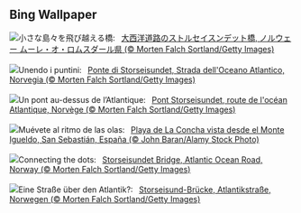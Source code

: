 ## Bing Wallpaper
![](https://www.bing.com/th?id=OHR.BridgeNorway_JA-JP8975329344_UHD.jpg&w=1000)小さな島々を飛び越える橋:&nbsp;&ensp;[大西洋道路のストルセイスンデット橋, ノルウェー ムーレ・オ・ロムスダール県 (© Morten Falch Sortland/Getty Images)](https://www.bing.com/th?id=OHR.BridgeNorway_JA-JP8975329344_UHD.jpg)
<br><br/>
![](https://www.bing.com/th?id=OHR.BridgeNorway_IT-IT5538215979_UHD.jpg&w=1000)Unendo i puntini:&nbsp;&ensp;[Ponte di Storseisundet, Strada dell'Oceano Atlantico, Norvegia (© Morten Falch Sortland/Getty Images)](https://www.bing.com/th?id=OHR.BridgeNorway_IT-IT5538215979_UHD.jpg)
<br><br/>
![](https://www.bing.com/th?id=OHR.BridgeNorway_FR-FR0244724672_UHD.jpg&w=1000)Un pont au-dessus de l’Atlantique:&nbsp;&ensp;[Pont Storseisundet, route de l'océan Atlantique, Norvège (© Morten Falch Sortland/Getty Images)](https://www.bing.com/th?id=OHR.BridgeNorway_FR-FR0244724672_UHD.jpg)
<br><br/>
![](https://www.bing.com/th?id=OHR.PlayaDeLaConcha_ES-ES4240005438_UHD.jpg&w=1000)Muévete al ritmo de las olas:&nbsp;&ensp;[Playa de La Concha vista desde el Monte Igueldo, San Sebastián, España (© John Baran/Alamy Stock Photo)](https://www.bing.com/th?id=OHR.PlayaDeLaConcha_ES-ES4240005438_UHD.jpg)
<br><br/>
![](https://www.bing.com/th?id=OHR.BridgeNorway_EN-GB8287345307_UHD.jpg&w=1000)Connecting the dots:&nbsp;&ensp;[Storseisundet Bridge, Atlantic Ocean Road, Norway (© Morten Falch Sortland/Getty Images)](https://www.bing.com/th?id=OHR.BridgeNorway_EN-GB8287345307_UHD.jpg)
<br><br/>
![](https://www.bing.com/th?id=OHR.BridgeNorway_DE-DE0132914510_UHD.jpg&w=1000)Eine Straße über den Atlantik?:&nbsp;&ensp;[Storseisund-Brücke, Atlantikstraße, Norwegen (© Morten Falch Sortland/Getty Images)](https://www.bing.com/th?id=OHR.BridgeNorway_DE-DE0132914510_UHD.jpg)
<br><br/>
